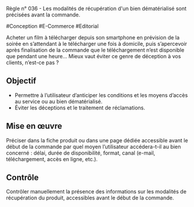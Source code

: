 
Règle n° 036  - Les modalités de récupération d'un bien dématérialisé sont précisées avant la commande.

#Conception #E-Commerce #Editorial

Acheter un film à télécharger depuis son smartphone en prévision de la soirée en s’attendant à le télécharger une fois à domicile, puis s’apercevoir après finalisation de la commande que le téléchargement n’est disponible que pendant une heure… Mieux vaut éviter ce genre de déception à vos clients, n’est-ce pas ?

Objectif
--------

*   Permettre à l’utilisateur d’anticiper les conditions et les moyens d’accès au service ou au bien dématérialisé.
*   Éviter les déceptions et le traitement de réclamations.

Mise en œuvre
-------------

Préciser dans la fiche produit ou dans une page dédiée accessible avant le début de la commande par quel moyen l’utilisateur accédera-t-il au bien concerné : délai, durée de disponibilité, format, canal (e-mail, téléchargement, accès en ligne, etc.).

Contrôle
--------

Contrôler manuellement la présence des informations sur les modalités de récupération du produit, accessibles avant le début de la commande.
